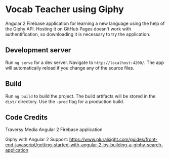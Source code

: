# Vocab Teacher using Giphy

Angular 2 Firebase application for learning a new language using the help of the Giphy API.
Hosting it on GitHub Pages doesn't work with authentification, so downloading it is necessary to try the application.

## Development server
Run `ng serve` for a dev server. Navigate to `http://localhost:4200/`. The app will automatically reload if you change any of the source files.

## Build

Run `ng build` to build the project. The build artifacts will be stored in the `dist/` directory. Use the `-prod` flag for a production build.

## Code Credits

Traversy Media Angular 2 Firebase application

Giphy with Angular 2 Support: https://www.pluralsight.com/guides/front-end-javascript/getting-started-with-angular-2-by-building-a-giphy-search-application
